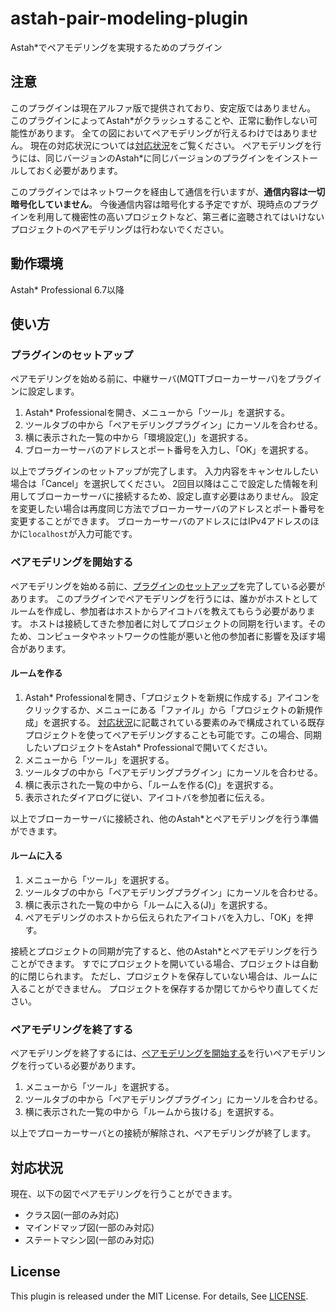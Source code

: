 # astah-pair-modeling-plugin
Astah\*でペアモデリングを実現するためのプラグイン

## 注意
このプラグインは現在アルファ版で提供されており、安定版ではありません。
このプラグインによってAstah\*がクラッシュすることや、正常に動作しない可能性があります。
全ての図においてペアモデリングが行えるわけではありません。
現在の対応状況については[対応状況](#対応状況)をご覧ください。
ペアモデリングを行うには、同じバージョンのAstah\*に同じバージョンのプラグインをインストールしておく必要があります。

このプラグインではネットワークを経由して通信を行いますが、**通信内容は一切暗号化していません**。
今後通信内容は暗号化する予定ですが、現時点のプラグインを利用して機密性の高いプロジェクトなど、第三者に盗聴されてはいけないプロジェクトのペアモデリングは行わないでください。

## 動作環境
Astah\* Professional 6.7以降

## 使い方
### プラグインのセットアップ
ペアモデリングを始める前に、中継サーバ(MQTTブローカーサーバ)をプラグインに設定します。
1. Astah\* Professionalを開き、メニューから「ツール」を選択する。
2. ツールタブの中から「ペアモデリングプラグイン」にカーソルを合わせる。
3. 横に表示された一覧の中から「環境設定(,)」を選択する。
4. ブローカーサーバのアドレスとポート番号を入力し、「OK」を選択する。

以上でプラグインのセットアップが完了します。
入力内容をキャンセルしたい場合は「Cancel」を選択してください。
2回目以降はここで設定した情報を利用してブローカーサーバに接続するため、設定し直す必要はありません。
設定を変更したい場合は再度同じ方法でブローカーサーバのアドレスとポート番号を変更することができます。
ブローカーサーバのアドレスにはIPv4アドレスのほかに`localhost`が入力可能です。

### ペアモデリングを開始する
ペアモデリングを始める前に、[プラグインのセットアップ](#プラグインのセットアップ)を完了している必要があります。
このプラグインでペアモデリングを行うには、誰かがホストとしてルームを作成し、参加者はホストからアイコトバを教えてもらう必要があります。
ホストは接続してきた参加者に対してプロジェクトの同期を行います。そのため、コンピュータやネットワークの性能が悪いと他の参加者に影響を及ぼす場合があります。

#### ルームを作る
1. Astah\* Professionalを開き、「プロジェクトを新規に作成する」アイコンをクリックするか、メニューにある「ファイル」から「プロジェクトの新規作成」を選択する。
   [対応状況](#対応状況)に記載されている要素のみで構成されている既存プロジェクトを使ってペアモデリングすることも可能です。この場合、同期したいプロジェクトをAstah\* Professionalで開いてください。
2. メニューから「ツール」を選択する。
3. ツールタブの中から「ペアモデリングプラグイン」にカーソルを合わせる。
4. 横に表示された一覧の中から、「ルームを作る(C)」を選択する。
5. 表示されたダイアログに従い、アイコトバを参加者に伝える。

以上でブローカーサーバに接続され、他のAstah\*とペアモデリングを行う準備ができます。

#### ルームに入る
1. メニューから「ツール」を選択する。
2. ツールタブの中から「ペアモデリングプラグイン」にカーソルを合わせる。
3. 横に表示された一覧の中から「ルームに入る(J)」を選択する。
4. ペアモデリングのホストから伝えられたアイコトバを入力し、「OK」を押す。

接続とプロジェクトの同期が完了すると、他のAstah\*とペアモデリングを行うことができます。
すでにプロジェクトを開いている場合、プロジェクトは自動的に閉じられます。
ただし、プロジェクトを保存していない場合は、ルームに入ることができません。
プロジェクトを保存するか閉じてからやり直してください。


### ペアモデリングを終了する
ペアモデリングを終了するには、[ペアモデリングを開始する](#ペアモデリングを開始する)を行いペアモデリングを行っている必要があります。

1. メニューから「ツール」を選択する。
2. ツールタブの中から「ペアモデリングプラグイン」にカーソルを合わせる。
3. 横に表示された一覧の中から「ルームから抜ける」を選択する。

以上でプローカーサーバとの接続が解除され、ペアモデリングが終了します。

## 対応状況
現在、以下の図でペアモデリングを行うことができます。

* クラス図(一部のみ対応)
* マインドマップ図(一部のみ対応)
* ステートマシン図(一部のみ対応)

## License
This plugin is released under the MIT License.
For details, See [LICENSE](LICENSE).
